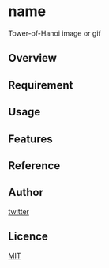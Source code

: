 # name
Tower-of-Hanoi
image or gif

## Overview

## Requirement

## Usage

## Features

## Reference

## Author

[twitter](https://twitter.com/Kotabrog)

## Licence

[MIT](https://......)
